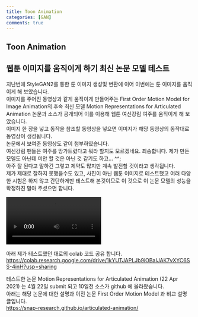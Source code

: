 ```yaml
---
title: Toon Animation 
categories: [GAN]
comments: true
---
```


## Toon Animation    

## 웹툰 이미지를 움직이게 하기 최신 논문 모델 테스트    

지난번에 StyleGAN2를 통한 툰 이미지 생성및 변환에 이어 이번에는 툰 이미지를 움직이게 해 보았습니다.    
이미지를 주어진 동영상과 같게 움직이게 만들어주는 First Order Motion Model for Image Animation의 후속 최신 모델 Motion Representations for Articulated Animation 논문과 소스가 공개되어 이를 이용해 웹툰 여신강림 여주를 움직이게 해 보았습니다.    
이미지 한 장을 넣고 동작을 참조할 동영상을 넣으면 이미지가 해당 동영상의 동작대로 동영상이 생성됩니다.    
논문에서 보여준 동영상도 같이 첨부하였습니다.     
여신강림 팬들은 여주를 망가트렸다고 뭐라 할지도 모르겠네요. 죄송합니다. 제가 만든 모델도 아닌데 미안 할 것은 아닌 것 같기도 하고... ^^;       
아주 잘 된다고 말하긴 그렇고 제약도 많지만 계속 발전할 것이라고 생각됩니다.     
제가 제대로 잘하지 못했을수도 있고, 사진이 아닌 웹툰 이미지로 테스트했고 여러 다양한 시험은 하지 않고 간단하게만 테스트해 본것이므로 이 것으로 이 논문 모델의 성능을 확정하진 말아 주셨으면 합니다.    

<video width="256" controls autoplay loop><source type="video/mp4" src="/images/face_movie.mp4"></video> 


아래 제가 테스트했던 대로의 colab 코드 공유 합니다.    
<a href="https://colab.research.google.com/drive/1kYUTJAPLJb9iOBaIJAK7vXYC6SS-4inH?usp=sharing"> https://colab.research.google.com/drive/1kYUTJAPLJb9iOBaIJAK7vXYC6SS-4inH?usp=sharing </a>  

테스트한 논문 Motion Representations for Articulated Animation (22 Apr 2021) 는 4월 22일 submit 되고 10일전 소스가 github 에 올라왔습니다.    
아래는 해당 논문에 대한 설명과 이전 논문 First Order Motion Model 과 비교 설명 글입니다.    
<a href="https://snap-research.github.io/articulated-animation/"> https://snap-research.github.io/articulated-animation/ </a>
